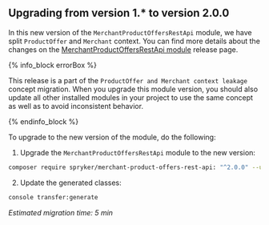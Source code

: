 
## Upgrading from version 1.* to version 2.0.0

In this new version of the `MerchantProductOffersRestApi` module, we have split `ProductOffer` and `Merchant` context. You can find more details about the changes on the [MerchantProductOffersRestApi module](https://github.com/spryker/merchant-product-offers-rest-api/releases) release page.

{% info_block errorBox %}

This release is a part of the `ProductOffer and Merchant context leakage` concept migration. When you upgrade this module version, you should also update all other installed modules in your project to use the same concept as well as to avoid inconsistent behavior.

{% endinfo_block %}

To upgrade to the new version of the module, do the following:

1. Upgrade the `MerchantProductOffersRestApi` module to the new version:

```bash
composer require spryker/merchant-product-offers-rest-api: "^2.0.0" --update-with-dependencies
```

2. Update the generated classes:
```bash
console transfer:generate
```

*Estimated migration time: 5 min*
